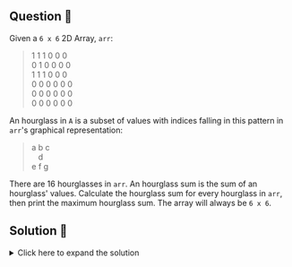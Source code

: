 ## Question 🤔
Given a `6 x 6` 2D Array, `arr`:
> 1 1 1 0 0 0<br>
> 0 1 0 0 0 0<br>
> 1 1 1 0 0 0<br>
> 0 0 0 0 0 0<br>
> 0 0 0 0 0 0<br>
> 0 0 0 0 0 0<br>

An hourglass in `A` is a subset of values with indices falling in this pattern in `arr`'s graphical representation:
> a b c<br>
> &nbsp;&nbsp;&nbsp;d<br>
> e f g<br>

There are 16 hourglasses in `arr`. An hourglass sum is the sum of an hourglass' values. Calculate the hourglass sum for every hourglass in `arr`, then print the maximum hourglass sum. The array will always be `6 x 6`.


## Solution 🙋
<details>
  <summary>Click here to expand the solution</summary>

1. Define `sum` variable with minimum integer value
2. We need two loops since this is a 2D array.
3. We have a condition that array always be `6 x 6`. 
4. Then we can get total of `first`, `second` and `third` rows separately. ( Hence we just need to loop 4 times in both sides; to right and to bottom. )
5. Finally, checked that total(`temp`) with previous total(`sum`) and keep the greater one.
</details>
